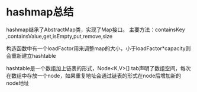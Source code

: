 # hashmap总结
hashmap继承了AbstractMap类，实现了Map接口。
主要方法：containsKey​,containsValue​,get,isEmpty,put,remove​,size

构造函数中有一个loadFactor用来调整map的大小，小于loadFactor*capacity则会重新建立hashtable

hashtable是一个数组加上链表的形式，Node<K,V>[] tab声明了数组空间，每次在数组中存放一个node，如果重复地址会通过链表的形式在node后增加新的node地址